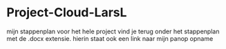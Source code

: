 # Project-Cloud-LarsL
mijn stappenplan voor het hele project vind je terug onder het stappenplan met de .docx extensie.
hierin staat ook een link naar mijn panop opname
